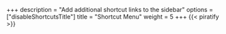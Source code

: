 +++
description = "Add additional shortcut links to the sidebar"
options = ["disableShortcutsTitle"]
title = "Shortcut Menu"
weight = 5
+++
{{< piratify >}}